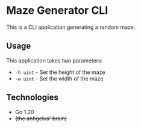 # Maze Generator CLI

This is a CLI application generating a random maze.

## Usage

This application takes two parameters:
- `-h uint` - Set the height of the maze
- `-w uint` - Set the width of the maze

## Technologies

- Go 1.20
- ~~(the anhgelus' brain)~~
